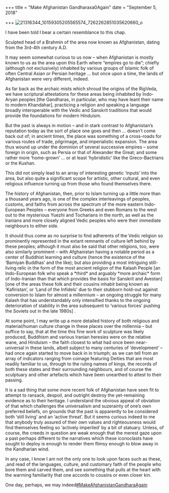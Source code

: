 +++
title = "Make Afghanistan Gandharaxa0Again"
date = "September 5, 2018"

+++
![21316344_10159305205565574_7262262851035620660_o](https://aryaakasha.files.wordpress.com/2018/09/21316344_10159305205565574_7262262851035620660_o.jpg?w=676)

I have been told I bear a certain resemblance to this chap.

Sculpted head of a Brahmin of the area now known as Afghanistan, dating
from the 3rd-4th century A.D.

It may seem somewhat curious to us now – when Afghanistan is mostly
known to us as the area upon this Earth where “empires go to die”;
chiefly (although not exclusively) inhabited by various groups of
Islamic folk of often Central Asian or Persian heritage … but once upon
a time, the lands of Afghanistan were very different, indeed.

As far back as the archaic mists which shroud the origins of the
RigVeda, we have scriptural attestations for these areas being inhabited
by Indo-Aryan peoples \[the Gandharas, in particular, who may have leant
their name to modern Khandahar\], practicing a religion and speaking a
language broadly interoperable with the Vedic and Sanskrit traditions
that would provide the foundations for modern Hinduism.

But the past is always in motion – and in stark contrast to
Afghanistan’s reputation today as the sort of place one goes and then …
doesn’t come back out of; in ancient times, the place was something of a
cross-roads for various routes of trade, pilgrimage, and imperialistic
expansion. The area thus wound up under the dominion of several
successive empires – some foreign in origin, such as Persia or that of
Alexander the Great; and some rather more ‘home-grown’ … or at least
‘hybridistic’ like the Greco-Bactrians or the Kushan.

This did not simply lead to an array of interesting genetic ‘inputs’
into the area, but also quite a significant scope for artistic, other
cultural, and even religious influence turning up from those who found
themselves there.

The history of Afghanistan, then, prior to Islam turning up a little
more than a thousand years ago, is one of the complex interleavings of
peoples, customs, and faiths from across the spectrum of the more
eastern Indo-European Peoples – everyone from Greeks and even Romans to
the west out to the mysterious Yuezhi and Tocharians in the north, as
well as the Iranians and more closely aligned Vedic peoples who were
their immediate neighbours to either side.

It should thus come as no surprise to find adherents of the Vedic
religion so prominently represented in the extant remnants of culture
left behind by these peoples; although it must also be said that other
religions, too, were also similarly prominent – with Afghanistan having
a notable period as a center of Buddhist learning and culture (hence the
existence of the ‘Bamiyan Buddhas’ and the like); but also providing a
most intriguing still-living relic in the form of the most ancient
religion of the Kalash People \[an Indo-European folk who speak a
\*third\* and arguably \*more archaic\* form of Indo-Iranian than that
which provides the basis for Sanskrit and Avestan\] \[one of the areas
these folk and their cousins inhabit being known as ‘Kafiristan’, or
‘Land of the Infidels’ due to their stubborn hold-out against conversion
to Islam for almost a millennium – an ongoing struggle for many Kalash
that has understandably only intensified thanks to the ongoing
deterioration of stability in the area subsequent to ‘various forces’
pushing the Soviets out in the late 1980s\] .

At some point, I may write up a more detailed history of both religious
and material/human culture change in these places over the millennia –
but suffice to say, that at the time this fine work of sculpture was
likely produced, Buddhism and various Iranian heresies were on the
relative wane, and Hinduism – the faith closest to what had once been
near-universal in these lands, albeit subject to many centuries of
‘development’ – had once again started to move back in in triumph; as we
can tell from an array of indicators ranging from coinage featuring
Deities that are most readily familiar to us, through to the ruling
names of kings, the records of both these states and their surrounding
neighbours, and of course the sculptuary and other artefacts which have
been unearthed to attest to their passing.

It is a sad thing that some more recent folk of Afghanistan have seen
fit to attempt to ransack, despoil, and outright destroy the
yet-remaining evidence as to their heritage. I understand the obvious
appeal of obviation of that which challenges the universalism and
suzerainty of one’s own preferred beliefs, on grounds that the past is
apparently to be considered both ‘still living’ and an ‘active threat’.
But it seems curious indeed to me that anybody truly assured of their
own values and righteousness would find themselves feeling so ‘actively
imperiled’ by a bit of statuary. Unless, of course, the creeds in
question are weak enough that the merest gaze upon a past perhaps
different to the narratives which these iconoclasts have sought to
deploy is enough to render them flimsy enough to blow away in the
Kandharian wind.

In any case, I know I am not the only one to look upon faces such as
these, ,and read of the languages, culture, and customary faith of the
people who bore them and carved them, and see something that pulls at
the heart with the warming familiarity that one accords to cousins or
even closer kin.

One day, perhaps, we may
indeed[#MakeAfghanistanGandharaAgain](https://www.facebook.com/hashtag/makeafghanistangandharaagain?source=feed_text&__xts__%5B0%5D=68.ARAfhTh1q696UI5vMFJu7EiMeklCGOOCBhynjvvfTc_wCvwvXA7OoiEJ16vtZvorKhAS5fFo7ZdM5SL_XlnT-HojXqm6wy_A5WxUENlip-W6cIBEVt1X-mXAqxq0ti9MooorJuNBx5Sfr_TBpcB52ROkvxjN9dwsi2N1e5DC0CrO6LgvAvQELgc&__tn__=%2ANK-RH-R)

